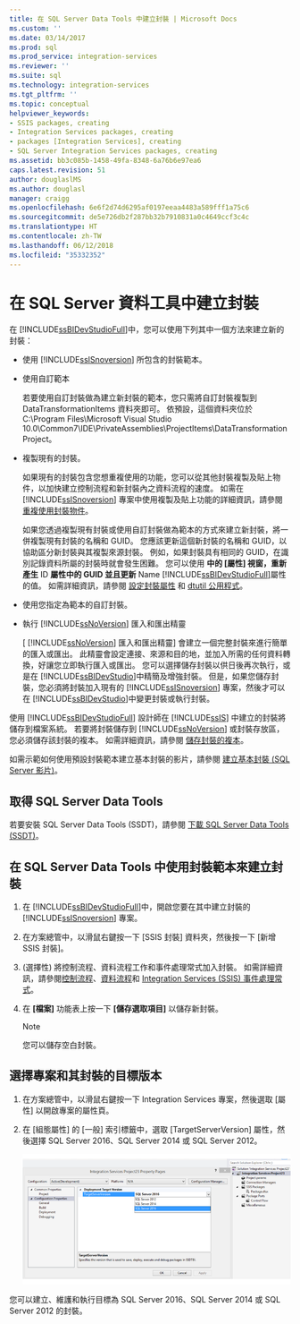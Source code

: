 ```yaml
---
title: 在 SQL Server Data Tools 中建立封裝 | Microsoft Docs
ms.custom: ''
ms.date: 03/14/2017
ms.prod: sql
ms.prod_service: integration-services
ms.reviewer: ''
ms.suite: sql
ms.technology: integration-services
ms.tgt_pltfrm: ''
ms.topic: conceptual
helpviewer_keywords:
- SSIS packages, creating
- Integration Services packages, creating
- packages [Integration Services], creating
- SQL Server Integration Services packages, creating
ms.assetid: bb3c085b-1458-49fa-8348-6a76b6e97ea6
caps.latest.revision: 51
author: douglaslMS
ms.author: douglasl
manager: craigg
ms.openlocfilehash: 6e6f2d74d6295af0197eeaa4483a589fff1a75c6
ms.sourcegitcommit: de5e726db2f287bb32b7910831a0c4649ccf3c4c
ms.translationtype: HT
ms.contentlocale: zh-TW
ms.lasthandoff: 06/12/2018
ms.locfileid: "35332352"
---
```

# <a name="create-packages-in-sql-server-data-tools"></a>在 SQL Server 資料工具中建立封裝
  在 [!INCLUDE[ssBIDevStudioFull](../includes/ssbidevstudiofull-md.md)]中，您可以使用下列其中一個方法來建立新的封裝：  
  
-   使用 [!INCLUDE[ssISnoversion](../includes/ssisnoversion-md.md)] 所包含的封裝範本。  
  
-   使用自訂範本  
  
     若要使用自訂封裝做為建立新封裝的範本，您只需將自訂封裝複製到 DataTransformationItems 資料夾即可。 依預設，這個資料夾位於 C:\Program Files\Microsoft Visual Studio 10.0\Common7\IDE\PrivateAssemblies\ProjectItems\DataTransformationProject。  
  
-   複製現有的封裝。  
  
     如果現有的封裝包含您想重複使用的功能，您可以從其他封裝複製及貼上物件，以加快建立控制流程和新封裝內之資料流程的速度。 如需在 [!INCLUDE[ssISnoversion](../includes/ssisnoversion-md.md)] 專案中使用複製及貼上功能的詳細資訊，請參閱 [重複使用封裝物件](../integration-services/reuse-of-package-objects.md)。  
  
     如果您透過複製現有封裝或使用自訂封裝做為範本的方式來建立新封裝，將一併複製現有封裝的名稱和 GUID。 您應該更新這個新封裝的名稱和 GUID，以協助區分新封裝與其複製來源封裝。 例如，如果封裝具有相同的 GUID，在識別記錄資料所屬的封裝時就會發生困難。 您可以使用 **中的 [屬性] 視窗，重新產生** ID **屬性中的 GUID 並且更新** Name [!INCLUDE[ssBIDevStudioFull](../includes/ssbidevstudiofull-md.md)]屬性的值。 如需詳細資訊，請參閱 [設定封裝屬性](../integration-services/set-package-properties.md) 和 [dtutil 公用程式](../integration-services/dtutil-utility.md)。  
  
-   使用您指定為範本的自訂封裝。  
  
-   執行 [!INCLUDE[ssNoVersion](../includes/ssnoversion-md.md)] 匯入和匯出精靈  
  
     [ [!INCLUDE[ssNoVersion](../includes/ssnoversion-md.md)] 匯入和匯出精靈] 會建立一個完整封裝來進行簡單的匯入或匯出。 此精靈會設定連接、來源和目的地，並加入所需的任何資料轉換，好讓您立即執行匯入或匯出。 您可以選擇儲存封裝以供日後再次執行，或是在 [!INCLUDE[ssBIDevStudio](../includes/ssbidevstudio-md.md)]中精簡及增強封裝。 但是，如果您儲存封裝，您必須將封裝加入現有的 [!INCLUDE[ssISnoversion](../includes/ssisnoversion-md.md)] 專案，然後才可以在 [!INCLUDE[ssBIDevStudio](../includes/ssbidevstudio-md.md)]中變更封裝或執行封裝。  
  
 使用 [!INCLUDE[ssBIDevStudioFull](../includes/ssbidevstudiofull-md.md)] 設計師在 [!INCLUDE[ssIS](../includes/ssis-md.md)] 中建立的封裝將儲存到檔案系統。 若要將封裝儲存到 [!INCLUDE[ssNoVersion](../includes/ssnoversion-md.md)] 或封裝存放區，您必須儲存該封裝的複本。 如需詳細資訊，請參閱 [儲存封裝的複本](http://msdn.microsoft.com/library/21482a20-e420-4452-b7eb-8f9fa1929f31)。  

 如需示範如何使用預設封裝範本建立基本封裝的影片，請參閱 [建立基本封裝 (SQL Server 影片)](http://go.microsoft.com/fwlink/?LinkId=131023)。  

## <a name="get-sql-server-data-tools"></a>取得 SQL Server Data Tools
若要安裝 SQL Server Data Tools (SSDT)，請參閱 [下載 SQL Server Data Tools (SSDT)](../ssdt/download-sql-server-data-tools-ssdt.md)。

## <a name="create-a-package-in-sql-server-data-tools-using-the-package-template"></a>在 SQL Server Data Tools 中使用封裝範本來建立封裝  
  
1.  在 [!INCLUDE[ssBIDevStudioFull](../includes/ssbidevstudiofull-md.md)]中，開啟您要在其中建立封裝的 [!INCLUDE[ssISnoversion](../includes/ssisnoversion-md.md)] 專案。  
  
2.  在方案總管中，以滑鼠右鍵按一下 [SSIS 封裝] 資料夾，然後按一下 [新增 SSIS 封裝]。  
  
3.  (選擇性) 將控制流程、資料流程工作和事件處理常式加入封裝。 如需詳細資訊，請參閱[控制流程](../integration-services/control-flow/control-flow.md)、[資料流程](../integration-services/data-flow/data-flow.md)和 [Integration Services &#40;SSIS&#41; 事件處理常式](../integration-services/integration-services-ssis-event-handlers.md)。  
  
4.  在 **[檔案]** 功能表上按一下 **[儲存選取項目]** 以儲存新封裝。  
  
    > [!NOTE]  
    >  您可以儲存空白封裝。  
  
## <a name="choose-the-target-version-of-a-project-and-its-packages"></a>選擇專案和其封裝的目標版本  
  
1.  在方案總管中，以滑鼠右鍵按一下 Integration Services 專案，然後選取 [屬性] 以開啟專案的屬性頁。  
  
2.  在 [組態屬性]  的 [一般] 索引標籤中，選取 [TargetServerVersion]  屬性，然後選擇 SQL Server 2016、SQL Server 2014 或 SQL Server 2012。  
  
     ![專案屬性對話方塊中的 TargetServerVersion 屬性](../integration-services/media/targetserverversion2.png "專案屬性對話方塊中的 TargetServerVersion 屬性")  
  
 您可以建立、維護和執行目標為 SQL Server 2016、SQL Server 2014 或 SQL Server 2012 的封裝。  
  
  
